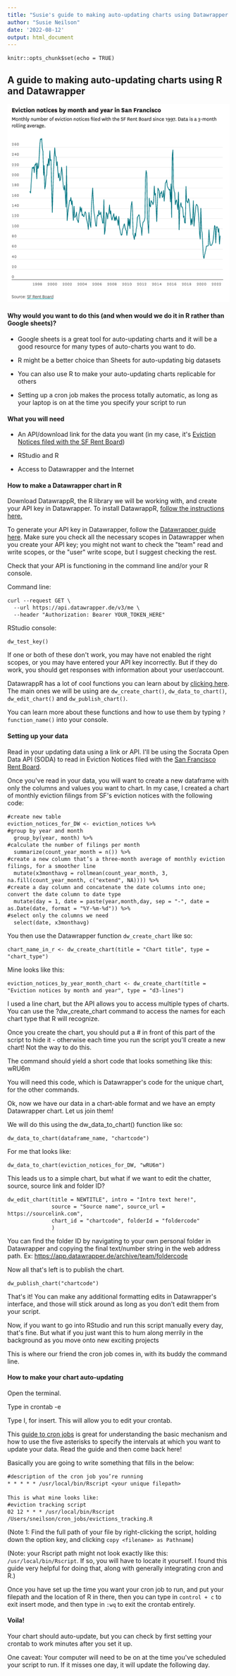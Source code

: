 ```yaml
---
title: "Susie's guide to making auto-updating charts using Datawrapper and R"
author: "Susie Neilson"
date: '2022-08-12'
output: html_document
---
```


```{r setup, include=FALSE}
knitr::opts_chunk$set(echo = TRUE)
```

## A guide to making auto-updating charts using R and Datawrapper

![This chart auto-updates once a day!](chart1.png)

#### **Why would you want to do this (and when would we do it in R rather than Google sheets)?**

-   Google sheets is a great tool for auto-updating charts and it will be a good resource for many types of auto-charts you want to do.

-   R might be a better choice than Sheets for auto-updating big datasets

-   You can also use R to make your auto-updating charts replicable for others

-   Setting up a cron job makes the process totally automatic, as long as your laptop is on at the time you specify your script to run

#### What you will need

-   An API/download link for the data you want (in my case, it's [Eviction Notices filed with the SF Rent Board](https://data.sfgov.org/Housing-and-Buildings/Eviction-Notices/5cei-gny5))

-   RStudio and R

-   Access to Datawrapper and the Internet

#### How to make a Datawrapper chart in R

Download DatawrappR, the R library we will be working with, and create your API key in Datawrapper. To install DatawrappR, [follow the instructions here.](https://munichrocker.github.io/DatawRappr/)

To generate your API key in Datawrapper, follow the [Datawrapper guide here](https://developer.datawrapper.de/docs/getting-started#authentication). Make sure you check all the necessary scopes in Datawrapper when you create your API key; you might not want to check the "team" read and write scopes, or the "user" write scope, but I suggest checking the rest.

Check that your API is functioning in the command line and/or your R console.

Command line:

```{bash}
curl --request GET \
  --url https://api.datawrapper.de/v3/me \
  --header "Authorization: Bearer YOUR_TOKEN_HERE"
```

RStudio console:

```{r}
dw_test_key()
```

If one or both of these don't work, you may have not enabled the right scopes, or you may have entered your API key incorrectly. But if they do work, you should get responses with information about your user/account.

DatawrappR has a lot of cool functions you can learn about by [clicking here](https://github.com/munichrocker/DatawRappr). The main ones we will be using are `dw_create_chart()`, `dw_data_to_chart()`, `dw_edit_chart()` and `dw_publish_chart()`.

You can learn more about these functions and how to use them by typing `?function_name()` into your console.

#### **Setting up your data**

Read in your updating data using a link or API. I'll be using the Socrata Open Data API (SODA) to read in Eviction Notices filed with the [San Francisco Rent Board](https://data.sfgov.org/Housing-and-Buildings/Eviction-Notices/5cei-gny5).

Once you've read in your data, you will want to create a new dataframe with only the columns and values you want to chart. In my case, I created a chart of monthly eviction filings from SF's eviction notices with the following code:

```{r}
#create new table
eviction_notices_for_DW <- eviction_notices %>%
#group by year and month
  group_by(year, month) %>%
#calculate the number of filings per month
  summarize(count_year_month = n()) %>%
#create a new column that’s a three-month average of monthly eviction filings, for a smoother line
  mutate(x3monthavg = rollmean(count_year_month, 3, na.fill(count_year_month, c("extend", NA)))) %>%
#create a day column and concatenate the date columns into one; convert the date column to date type
  mutate(day = 1, date = paste(year,month,day, sep = "-", date = as.Date(date, format = "%Y-%m-%d")) %>%
#select only the columns we need
  select(date, x3monthavg)
```

You then use the Datawrapper function `dw_create_chart` like so:

```{r}
chart_name_in_r <- dw_create_chart(title = "Chart title", type = "chart_type")
```

Mine looks like this:

```{r}
eviction_notices_by_year_month_chart <- dw_create_chart(title = "Eviction notices by month and year", type = "d3-lines")
```

I used a line chart, but the API allows you to access multiple types of charts. You can use the ?dw_create_chart command to access the names for each chart type that R will recognize.

Once you create the chart, you should put a \# in front of this part of the script to hide it - otherwise each time you run the script you'll create a new chart! Not the way to do this.

The command should yield a short code that looks something like this: wRU6m

You will need this code, which is Datawrapper's code for the unique chart, for the other commands.

Ok, now we have our data in a chart-able format and we have an empty Datawrapper chart. Let us join them!

We will do this using the dw_data_to_chart() function like so:

```{r}
dw_data_to_chart(dataframe_name, "chartcode")
```

For me that looks like:

```{r}
dw_data_to_chart(eviction_notices_for_DW, "wRU6m")
```

This leads us to a simple chart, but what if we want to edit the chatter, source, source link and folder ID?

```{r}
dw_edit_chart(title = NEWTITLE", intro = "Intro text here!", 
              source = "Source name", source_url = https://sourcelink.com", 
              chart_id = "chartcode", folderId = "foldercode"
              )
```

You can find the folder ID by navigating to your own personal folder in Datawrapper and copying the final text/number string in the web address path. Ex: <https://app.datawrapper.de/archive/team/foldercode>

Now all that's left is to publish the chart.

```{r}
dw_publish_chart("chartcode")
```

That's it! You can make any additional formatting edits in Datawrapper's interface, and those will stick around as long as you don't edit them from your script.

Now, if you want to go into RStudio and run this script manually every day, that's fine. But what if you just want this to hum along merrily in the background as you move onto new exciting projects

This is where our friend the cron job comes in, with its buddy the command line.

#### How to make your chart auto-updating

Open the terminal.

Type in crontab -e

Type I, for insert. This will allow you to edit your crontab.

This [guide to cron jobs](https://www.hostinger.com/tutorials/cron-job) is great for understanding the basic mechanism and how to use the five asterisks to specify the intervals at which you want to update your data. Read the guide and then come back here!

Basically you are going to write something that fills in the below:

```{bash}
#description of the cron job you’re running
* * * * * /usr/local/bin/Rscript <your unique filepath>

This is what mine looks like:
#eviction tracking script
02 12 * * * /usr/local/bin/Rscript /Users/sneilson/cron_jobs/evictions_tracking.R
```

(Note 1: Find the full path of your file by right-clicking the script, holding down the option key, and clicking `copy <filename> as Pathname`)

(Note: your Rscript path might not look exactly like this: `/usr/local/bin/Rscript`. If so, you will have to locate it yourself. I found this guide very helpful for doing that, along with generally integrating cron and R.)

Once you have set up the time you want your cron job to run, and put your filepath and the location of R in there, then you can type in `control + c` to exit insert mode, and then type in `:wq` to exit the crontab entirely.

#### Voila! 

Your chart should auto-update, but you can check by first setting your crontab to work minutes after you set it up.

One caveat: Your computer will need to be on at the time you've scheduled your script to run. If it misses one day, it will update the following day.

